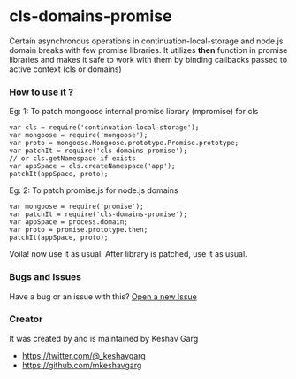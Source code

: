 # cls-domains-promise

Certain asynchronous operations in continuation-local-storage and node.js domain breaks with few promise libraries.
It utilizes **then** function in promise libraries and makes it safe to work with them by binding callbacks passed to active context (cls or domains)

### How to use it ?
Eg: 1: To patch mongoose internal promise library (mpromise) for cls

    var cls = require('continuation-local-storage'); 
    var mongoose = require('mongoose');
    var proto = mongoose.Mongoose.prototype.Promise.prototype;
    var patchIt = require('cls-domains-promise');
    // or cls.getNamespace if exists
    var appSpace = cls.createNamespace('app');
    patchIt(appSpace, proto);

Eg: 2: To patch promise.js for node.js domains

    var mongoose = require('promise');
    var patchIt = require('cls-domains-promise');
    var appSpace = process.domain;
    var proto = promise.prototype.then;
    patchIt(appSpace, proto);

Voila! now use it as usual. After library is patched, use it as usual.

### Bugs and Issues
Have a bug or an issue with this? [Open a new Issue](https://github.com/mkeshavgarg/cls-domains-promise/issues)

### 

### Creator
It was created by and is maintained by Keshav Garg
* https://twitter.com/@_keshavgarg
* https://github.com/mkeshavgarg


